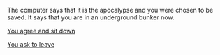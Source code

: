 The computer says that it is the apocalypse and you were chosen to be saved. It says that you are in an underground bunker now.

[You agree and sit down](../notice-glass/notice-glass.md)

[You ask to leave](../explanation/explanation.md) 
